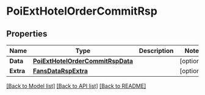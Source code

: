 # PoiExtHotelOrderCommitRsp

## Properties

Name | Type | Description | Notes
------------ | ------------- | ------------- | -------------
**Data** | [**PoiExtHotelOrderCommitRspData**](PoiExtHotelOrderCommitRsp_data.md) |  | [optional] 
**Extra** | [**FansDataRspExtra**](FansDataRsp_extra.md) |  | [optional] 

[[Back to Model list]](../README.md#documentation-for-models) [[Back to API list]](../README.md#documentation-for-api-endpoints) [[Back to README]](../README.md)


